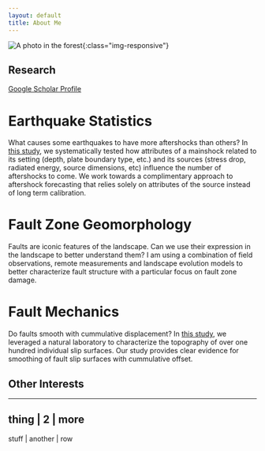 ```yaml
---
layout: default
title: About Me
---
```


![A photo in the forest](/assets/img/my_photo.jpg){:class="img-responsive"}

## Research

<a href="https://scholar.google.ca/citations?hl=en&user=XsIHgIsAAAAJ">Google Scholar Profile</a>

# Earthquake Statistics

What causes some earthquakes to have more aftershocks than others? In <a href="https://scholar.google.ca/citations?hl=en&user=XsIHgIsAAAAJ">this study</a>, we systematically tested how attributes of a mainshock related to its setting (depth, plate boundary type, etc.) and its sources (stress drop, radiated energy, source dimensions, etc) influence the number of aftershocks to come. We work towards a complimentary approach to aftershock forecasting that relies solely on attributes of the source instead of long term calibration.

# Fault Zone Geomorphology

Faults are iconic features of the landscape. Can we use their expression in the landscape to better understand them? I am using a combination of field observations, remote measurements and landscape evolution models to better characterize fault structure with a particular focus on fault zone damage.

# Fault Mechanics

Do faults smooth with cummulative displacement? In <a href="https://agupubs.onlinelibrary.wiley.com/doi/abs/10.1029/2018JB015638">this study</a>, we leveraged a natural laboratory to characterize the topography of over one hundred individual slip surfaces. Our study provides clear evidence for smoothing of fault slip surfaces with cummulative offset.

## Other Interests


-----
thing | 2 | more
----------
stuff | another | row
